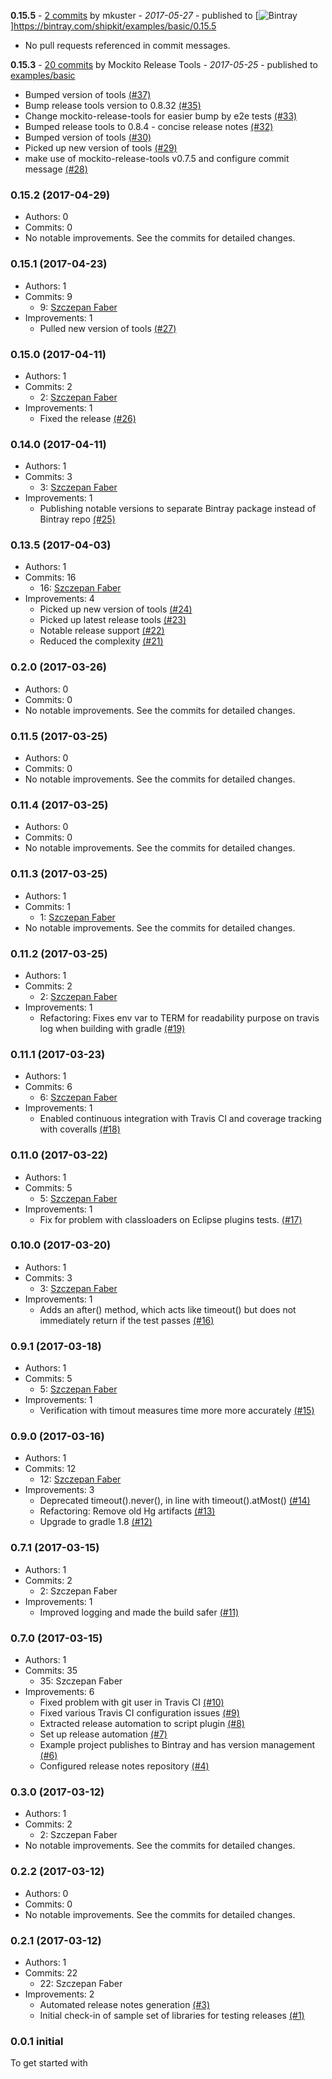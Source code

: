 **0.15.5** - [2 commits](https://github.com/mockito/mockito-release-tools-example/compare/v0.15.4...v0.15.5) by mkuster - *2017-05-27* - published to [![Bintray](https://img.shields.io/badge/Bintray-0.15.5-green.svg)]https://bintray.com/shipkit/examples/basic/0.15.5
 - No pull requests referenced in commit messages.


**0.15.3** - [20 commits](https://github.com/mockito/mockito-release-tools-example/compare/v0.15.2...v0.15.3) by Mockito Release Tools - *2017-05-25* - published to [examples/basic](https://bintray.com/shipkit/examples/basic)
 - Bumped version of tools [(#37)](https://github.com/mockito/mockito-release-tools-example/pull/37)
 - Bump release tools version to 0.8.32 [(#35)](https://github.com/mockito/mockito-release-tools-example/pull/35)
 - Change mockito-release-tools for easier bump by e2e tests [(#33)](https://github.com/mockito/mockito-release-tools-example/pull/33)
 - Bumped release tools to 0.8.4 - concise release notes [(#32)](https://github.com/mockito/mockito-release-tools-example/pull/32)
 - Bumped version of tools [(#30)](https://github.com/mockito/mockito-release-tools-example/pull/30)
 - Picked up new version of tools [(#29)](https://github.com/mockito/mockito-release-tools-example/pull/29)
 - make use of mockito-release-tools v0.7.5 and configure commit message [(#28)](https://github.com/mockito/mockito-release-tools-example/pull/28)

### 0.15.2 (2017-04-29)

* Authors: 0
* Commits: 0
* No notable improvements. See the commits for detailed changes.

### 0.15.1 (2017-04-23)

* Authors: 1
* Commits: 9
  * 9: [Szczepan Faber](https://github.com/szczepiq)
* Improvements: 1
  * Pulled new version of tools [(#27)](https://github.com/mockito/mockito-release-tools-example/pull/27)

### 0.15.0 (2017-04-11)

* Authors: 1
* Commits: 2
  * 2: [Szczepan Faber](https://github.com/szczepiq)
* Improvements: 1
  * Fixed the release [(#26)](https://github.com/mockito/mockito-release-tools-example/pull/26)

### 0.14.0 (2017-04-11)

* Authors: 1
* Commits: 3
  * 3: [Szczepan Faber](https://github.com/szczepiq)
* Improvements: 1
  * Publishing notable versions to separate Bintray package instead of Bintray repo [(#25)](https://github.com/mockito/mockito-release-tools-example/pull/25)

### 0.13.5 (2017-04-03)

* Authors: 1
* Commits: 16
  * 16: [Szczepan Faber](https://github.com/szczepiq)
* Improvements: 4
  * Picked up new version of tools [(#24)](https://github.com/mockito/mockito-release-tools-example/pull/24)
  * Picked up latest release tools [(#23)](https://github.com/mockito/mockito-release-tools-example/pull/23)
  * Notable release support [(#22)](https://github.com/mockito/mockito-release-tools-example/pull/22)
  * Reduced the complexity [(#21)](https://github.com/mockito/mockito-release-tools-example/pull/21)

### 0.2.0 (2017-03-26)

* Authors: 0
* Commits: 0
* No notable improvements. See the commits for detailed changes.

### 0.11.5 (2017-03-25)

* Authors: 0
* Commits: 0
* No notable improvements. See the commits for detailed changes.

### 0.11.4 (2017-03-25)

* Authors: 0
* Commits: 0
* No notable improvements. See the commits for detailed changes.

### 0.11.3 (2017-03-25)

* Authors: 1
* Commits: 1
  * 1: [Szczepan Faber](https://github.com/szczepiq)
* No notable improvements. See the commits for detailed changes.

### 0.11.2 (2017-03-25)

* Authors: 1
* Commits: 2
  * 2: [Szczepan Faber](https://github.com/szczepiq)
* Improvements: 1
  * Refactoring: Fixes env var to TERM for readability purpose on travis log when building with gradle [(#19)](https://github.com/mockito/mockito/pull/19)

### 0.11.1 (2017-03-23)

* Authors: 1
* Commits: 6
  * 6: [Szczepan Faber](https://github.com/szczepiq)
* Improvements: 1
  * Enabled continuous integration with Travis CI and coverage tracking with coveralls [(#18)](https://github.com/mockito/mockito/pull/18)

### 0.11.0 (2017-03-22)

* Authors: 1
* Commits: 5
  * 5: [Szczepan Faber](https://github.com/szczepiq)
* Improvements: 1
  * Fix for problem with classloaders on Eclipse plugins tests. [(#17)](https://github.com/mockito/mockito/pull/17)

### 0.10.0 (2017-03-20)

* Authors: 1
* Commits: 3
  * 3: [Szczepan Faber](https://github.com/szczepiq)
* Improvements: 1
  * Adds an after() method, which acts like timeout() but does not immediately return if the test passes [(#16)](https://github.com/mockito/mockito/pull/16)

### 0.9.1 (2017-03-18)

* Authors: 1
* Commits: 5
  * 5: [Szczepan Faber](https://github.com/szczepiq)
* Improvements: 1
  * Verification with timout measures time more more accurately [(#15)](https://github.com/mockito/mockito/pull/15)

### 0.9.0 (2017-03-16)

* Authors: 1
* Commits: 12
  * 12: [Szczepan Faber](https://github.com/szczepiq)
* Improvements: 3
  * Deprecated timeout().never(), in line with timeout().atMost() [(#14)](https://github.com/mockito/mockito/pull/14)
  * Refactoring: Remove old Hg artifacts [(#13)](https://github.com/mockito/mockito/pull/13)
  * Upgrade to gradle 1.8 [(#12)](https://github.com/mockito/mockito/pull/12)

### 0.7.1 (2017-03-15)

* Authors: 1
* Commits: 2
  * 2: Szczepan Faber
* Improvements: 1
  * Improved logging and made the build safer [(#11)](https://github.com/mockito/mockito-release-tools-example/pull/11)

### 0.7.0 (2017-03-15)

* Authors: 1
* Commits: 35
  * 35: Szczepan Faber
* Improvements: 6
  * Fixed problem with git user in Travis CI [(#10)](https://github.com/mockito/mockito-release-tools-example/pull/10)
  * Fixed various Travis CI configuration issues [(#9)](https://github.com/mockito/mockito-release-tools-example/pull/9)
  * Extracted release automation to script plugin [(#8)](https://github.com/mockito/mockito-release-tools-example/pull/8)
  * Set up release automation [(#7)](https://github.com/mockito/mockito-release-tools-example/pull/7)
  * Example project publishes to Bintray and has version management [(#6)](https://github.com/mockito/mockito-release-tools-example/pull/6)
  * Configured release notes repository [(#4)](https://github.com/mockito/mockito-release-tools-example/pull/4)

### 0.3.0 (2017-03-12)

* Authors: 1
* Commits: 2
  * 2: Szczepan Faber
* No notable improvements. See the commits for detailed changes.

### 0.2.2 (2017-03-12)

* Authors: 0
* Commits: 0
* No notable improvements. See the commits for detailed changes.

### 0.2.1 (2017-03-12)

* Authors: 1
* Commits: 22
  * 22: Szczepan Faber
* Improvements: 2
  * Automated release notes generation [(#3)](https://github.com/mockito/mockito-release-tools-example/pull/3)
  * Initial check-in of sample set of libraries for testing releases [(#1)](https://github.com/mockito/mockito-release-tools-example/pull/1)

### 0.0.1 initial

To get started with